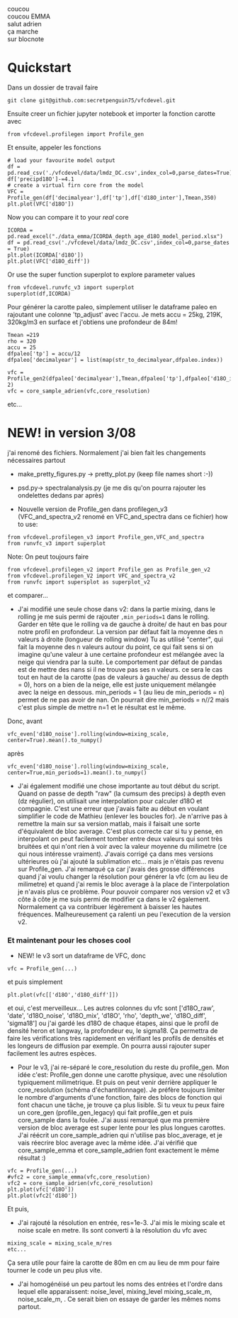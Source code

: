 coucou  
coucou EMMA  
salut adrien   
ça marche  
sur blocnote  
# Quickstart

Dans un dossier de travail faire

```
git clone git@github.com:secretpenguin75/vfcdevel.git
```

Ensuite creer un fichier jupyter notebook et importer la fonction carotte avec

```
from vfcdevel.profilegen import Profile_gen
```

Et ensuite, appeler les fonctions

```
# load your favourite model output
df = pd.read_csv('./vfcdevel/data/lmdz_DC.csv',index_col=0,parse_dates=True)
df['precipd18O']-=4.1
# create a virtual firn core from the model
VFC = Profile_gen(df['decimalyear'],df['tp'],df['d18O_inter'],Tmean,350)
plt.plot(VFC['d18O'])

```
Now you can compare it to your _real_ core

```
ICORDA = pd.read_excel("./data_emma/ICORDA_depth_age_d18O_model_period.xlsx")
df = pd.read_csv('./vfcdevel/data/lmdz_DC.csv',index_col=0,parse_dates = True)
plt.plot(ICORDA['d18O'])
plt.plot(VFC['d18O_diff'])
```
Or use the super function superplot to explore parameter values
```
from vfcdevel.runvfc_v3 import superplot
superplot(df,ICORDA)

```
Pour générer la carotte paleo, simplement utiliser le dataframe paleo en rajoutant une colonne 'tp_adjust' avec l'accu.
Je mets accu = 25kg, 219K, 320kg/m3 en surface et j'obtiens une profondeur de 84m!
```
Tmean =219
rho = 320
accu = 25
dfpaleo['tp'] = accu/12
dfpaleo['decimalyear'] = list(map(str_to_decimalyear,dfpaleo.index))
```
```
vfc = Profile_gen2(dfpaleo['decimalyear'],Tmean,dfpaleo['tp'],dfpaleo['d18O_inter']+np.nanmean(dficorda['d18O']),rho,res=1e-2)
vfc = core_sample_adrien(vfc,core_resolution)
```
etc...

# NEW! in version 3/08

j'ai renomé des fichiers. Normalement j'ai bien fait les changements nécessaires partout
- make_pretty_figures.py -> pretty_plot.py (keep file names short :-))
- psd.py-> spectralanalysis.py (je me dis qu'on pourra rajouter les ondelettes dedans par après)

- Nouvelle version de Profile_gen dans profilegen_v3 (VFC_and_spectra_v2 renomé en VFC_and_spectra dans ce fichier)
how to use:
```
from vfcdevel.profilegen_v3 import Profile_gen,VFC_and_spectra
from runvfc_v3 import superplot
```
Note: On peut toujours faire
```
from vfcdevel.profilegen_v2 import Profile_gen as Profile_gen_v2
from vfcdevel.profilegen_V2 import VFC_and_spectra_v2
from runvfc import supersplot as superplot_v2
```
et comparer...

- J'ai modifié une seule chose dans v2: dans la partie mixing, dans le rolling je me suis permi de rajouter `,min_periods=1` dans le rolling. Garder en tête que le rolling va de gauche à droite/ de haut en bas pour notre profil en profondeur. La version par défaut fait la moyenne des n valeurs à droite (longueur de rolling window) Tu as utilisé "center", qui fait la moyenne des n valeurs autour du point, ce qui fait sens si on imagine qu'une valeur à une certaine profondeur est mélangée avec la neige qui viendra par la suite. Le comportement par défaut de pandas est de mettre des nans si il ne trouve pas ses n valeurs. ce sera le cas tout en haut de la carotte (pas de valeurs à gauche/ au dessus de depth = 0), hors on a bien de la neige, elle est juste uniquement mélangée avec la neige en dessous. min_periods = 1 (au lieu de min_periods = n) permet de ne pas avoir de nan. On pourrait dire min_periods = n//2 mais c'est plus simple de mettre n=1 et le résultat est le même.

Donc, avant
```
vfc_even['d18O_noise'].rolling(window=mixing_scale, center=True).mean().to_numpy()
```
après
```
vfc_even['d18O_noise'].rolling(window=mixing_scale, center=True,min_periods=1).mean().to_numpy()
```

- J'ai également modifié une chose importante au tout début du script. Quand on passe de depth "raw" (la cumsum des precips) à depth even (dz régulier), on utilisait une interpolation pour calculer d18O et compagnie. C'est une erreur que j'avais faite au début en voulant simplifier le code de Mathieu (enlever les boucles for). Je n'arrive pas à remettre la main sur sa version matlab, mais il faisait une sorte d'équivalent de bloc average. C'est plus correcte car si tu y pense, en interpolant on peut facilement tomber entre deux valeurs qui sont très bruitées et qui n'ont rien à voir avec la valeur moyenne du milimetre (ce qui nous intéresse vraiment).
J'avais corrigé ça dans mes versions ultérieures où j'ai ajouté la sublimation etc... mais je n'étais pas revenu sur Profile_gen. 
J'ai remarqué ça car j'avais des grosse différences quand j'ai voulu changer la résolution pour générer la vfc (cm au lieu de milimetre) et quand j'ai remis le bloc average à la place de l'interpolation je n'avais plus ce problème. Pour pouvoir comparer nos version v2 et v3 côte à côte je me suis permi de modifier ça dans le v2 également. Normalement ça va contribuer légèrement à baisser les hautes fréquences. Malheureusement ça ralenti un peu l'execution de la version v2.


### Et maintenant pour les choses cool

- NEW! le v3 sort un dataframe de VFC, donc
```
vfc = Profile_gen(...)
```
et puis simplement
```
plt.plot(vfc[['d18O','d18O_diff']])
```
et oui, c'est merveilleux... Les autres colonnes du vfc sont ['d18O_raw', 'date', 'd18O_noise', 'd18O_mix', 'd18O', 'rho', 'depth_we',
       'd18O_diff', 'sigma18'] ou j'ai gardé les d18O de chaque étapes, ainsi que le profil de densité heron et langway, la profondeur eu, le sigma18. Ça permettra de faire les vérifications très rapidement en vérifiant les profils de densités et les longeurs de diffusion par exemple. On pourra aussi rajouter super facilement les autres espèces.


- Pour le v3, j'ai re-séparé le core_resolution du reste du profile_gen. Mon idée c'est: Profile_gen donne une carotte physique, avec une résolution typiquement milimetrique. Et puis on peut venir derrière appliquer le core_resolution (schéma d'échantillonnage). Je préfère toujours limiter le nombre d'arguments d'une fonction, faire des blocs de fonction qui font chacun une tâche, je trouve ça plus lisible. Si tu veux tu peux faire un core_gen (profile_gen_legacy) qui fait profile_gen et puis core_sample dans la foulée. J'ai aussi remarqué que ma première version de bloc average est super lente pour les plus longues carottes. J'ai réécrit un core_sample_adrien qui n'utilise pas bloc_average, et je vais réecrire bloc average avec la même idée. J'ai vérifié que core_sample_emma et core_sample_adrien font exactement le même résultat :)
```
vfc = Profile_gen(...)
#vfc2 = core_sample_emma(vfc,core_resolution)
vfc2 = core_sample_adrien(vfc,core_resolution)
plt.plot(vfc['d18O'])
plt.plot(vfc2['d18O'])
```

Et puis,

- J'ai rajouté la résolution en entrée, res=1e-3. J'ai mis le mixing scale et noise scale en metre. Ils sont converti à la résolution du vfc avec
```
mixing_scale = mixing_scale_m/res
etc...
```
Ça sera utile pour faire la carotte de 80m en cm au lieu de mm pour faire tourner le code un peu plus vite.

- J'ai homogénéisé un peu partout les noms des entrées et l'ordre dans lequel elle apparaissent: noise_level, mixing_level mixing_scale_m, noise_scale_m, . Ce serait bien on essaye de garder les mêmes noms partout.
